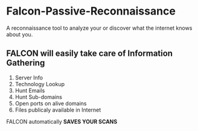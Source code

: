 # Falcon-Passive-Reconnaissance

A reconnaissance tool to analyze your or discover what the internet knows about you.

## FALCON will easily take care of Information Gathering
1. Server Info
2. Technology Lookup
3. Hunt Emails
4. Hunt Sub-domains
5. Open ports on alive domains
6. Files publicaly available in Internet

FALCON automatically **SAVES YOUR SCANS**
